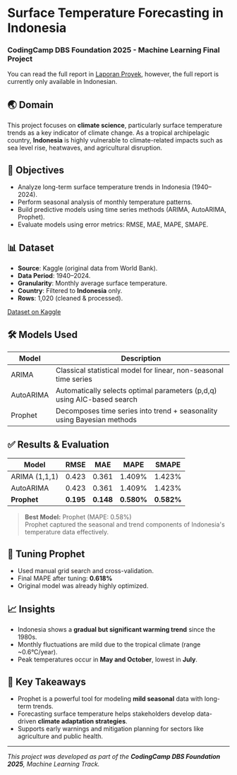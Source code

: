 # Surface Temperature Forecasting in Indonesia
### CodingCamp DBS Foundation 2025 - Machine Learning Final Project

You can read the full report in [Laporan Proyek](laporan.md), however, the full report is currently only available in Indonesian.

## 🌏 Domain
This project focuses on **climate science**, particularly surface temperature trends as a key indicator of climate change. As a tropical archipelagic country, **Indonesia** is highly vulnerable to climate-related impacts such as sea level rise, heatwaves, and agricultural disruption.

## 🎯 Objectives
- Analyze long-term surface temperature trends in Indonesia (1940–2024).
- Perform seasonal analysis of monthly temperature patterns.
- Build predictive models using time series methods (ARIMA, AutoARIMA, Prophet).
- Evaluate models using error metrics: RMSE, MAE, MAPE, SMAPE.

## 📊 Dataset
- **Source**: Kaggle (original data from World Bank).
- **Data Period**: 1940–2024.
- **Granularity**: Monthly average surface temperature.
- **Country**: Filtered to **Indonesia** only.
- **Rows**: 1,020 (cleaned & processed).

[Dataset on Kaggle](https://www.kaggle.com/datasets/samithsachidanandan/average-monthly-surface-temperature-1940-2024)

## 🛠️ Models Used
| Model       | Description                                                                 |
|------------|-----------------------------------------------------------------------------|
| ARIMA       | Classical statistical model for linear, non-seasonal time series            |
| AutoARIMA   | Automatically selects optimal parameters (p,d,q) using AIC-based search     |
| Prophet     | Decomposes time series into trend + seasonality using Bayesian methods      |

## ✅ Results & Evaluation

| Model        | RMSE   | MAE    | MAPE   | SMAPE  |
|--------------|--------|--------|--------|--------|
| ARIMA (1,1,1)| 0.423  | 0.361  | 1.409% | 1.423% |
| AutoARIMA    | 0.423  | 0.361  | 1.409% | 1.423% |
| **Prophet**  | **0.195**  | **0.148**  | **0.580%** | **0.582%** |

> **Best Model:** Prophet (MAPE: 0.58%)  
> Prophet captured the seasonal and trend components of Indonesia's temperature data effectively.

## 🔧 Tuning Prophet
- Used manual grid search and cross-validation.
- Final MAPE after tuning: **0.618%**
- Original model was already highly optimized.

## 📈 Insights
- Indonesia shows a **gradual but significant warming trend** since the 1980s.
- Monthly fluctuations are mild due to the tropical climate (range ~0.6°C/year).
- Peak temperatures occur in **May and October**, lowest in **July**.

## 🧠 Key Takeaways
- Prophet is a powerful tool for modeling **mild seasonal** data with long-term trends.
- Forecasting surface temperature helps stakeholders develop data-driven **climate adaptation strategies**.
- Supports early warnings and mitigation planning for sectors like agriculture and public health.

---

_This project was developed as part of the **CodingCamp DBS Foundation 2025**, Machine Learning Track._
